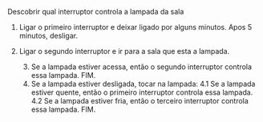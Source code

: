 Descobrir qual interruptor controla a lampada da sala

1. Ligar o primeiro interruptor e deixar ligado por alguns minutos. Apos 5 minutos, desligar.
2. Ligar o segundo interruptor e ir para a sala que esta a lampada.

    3. Se a lampada estiver acessa, então o segundo interruptor controla essa lampada.
        FIM.
    4. Se a lampada estiver desligada, tocar na lampada:
        4.1 Se a lampada estiver quente, então o primeiro interruptor controla essa lampada.
        4.2 Se a lampada estiver fria, então o terceiro interruptor controla essa lampada.
            FIM.